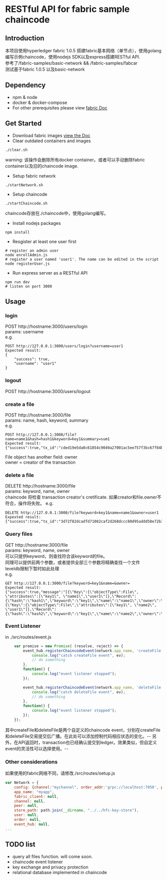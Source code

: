 # RESTful API for fabric sample chaincode
## Introduction
本项目使用hyperledger fabric 1.0.5
搭建fabric基本网络（单节点），使用golang编写示例chaincode，使用nodejs SDK以及express搭建RESTful API.  
参考了/fabric-samples/basic-network && /fabric-samples/fabcar   
测试基于fabric 1.0.5 以及basic-network
## Dependency
* npm & node
* docker & docker-compose
* For other prerequisites please view [fabric Doc](http://hyperledger-fabric-doc.readthedocs.io/en/latest/prereqs.html)
## Get Started
* Download fabric images
[view the Doc](http://hyperledger-fabric-doc.readthedocs.io/en/latest/samples.html#binaries)
* Clear outdated containers and images
```shell
./clear.sh
```
warning: 该操作会删除所有docker container。或者可以手动删除fabric container以及旧的chaincode image.
* Setup fabric network
```shell
./startNetwork.sh
```
* Setup chaincode
```shell
./startChaincode.sh
```
chaincode存放在./chaincode中，使用golang编写。
* Install nodejs packages
```shell
npm install
```
* Resgister at least one user first
```shell
# register an admin user
node enrollAdmin.js
# register a user named 'user1'. The name can be edited in the script
node registerUser.js
```
* Run express server as a RESTful API
```shell
npm run dev
# listen on port 3000
```
## Usage
### login
POST http://hostname:3000/users/login  
params: username  
e.g.
```
POST http://127.0.0.1:3000/users/login?username=user1
Expected result:
{
    "success": true,
    "username": "user1"
}
```
### logout
POST http://hostname:3000/users/logout
### create a file
POST http://hostname:3000/file  
params: name, hash, keyword, summary  
e.g.  
```
POST http://127.0.0.1:3000/file?name=name1&hash=hash1&keyword=key1&summary=sum1
Expected result:
{"success":true,"tx_id":"cded19e5da0c61854c9049a27001ac5ee757f3bc67f84b2e1fbd9e494884e66b"}
```
File object has another field: owner  
owner = creator of the transaction  
### delete a file
DELETE http://hostname:3000/file  
params: keyword, name, owner  
chaincode 将检查 transaction creator's cretificate. 如果creator和file.owner不符合，操作将失败。
e.g.  
```
DELETE http://127.0.0.1:3000/file?keyword=key1&name=name1&owner=user1
Expexted result:
{"success":true,"tx_id":"3d72f82dcadfd71082caf2d268dccc80d95addd58e72b342ae71dd359d179468"}
```
### Query files
GET http://hostname:3000/file  
params: keyword, name, owner  
可以只提供keyword，则查找符合该keyword的file。  
同理可以提供前两个参数，或者提供全部三个参数将精确查找一个文件  
leveldb限制下暂时如此处理  
e.g.  
```
GET http://127.0.0.1:3000/file?keyword=key1&name=&owner=
Expected result:
{"success":true,"message":"[{\"Key\":{\"objectType\":File\", \"attributes\":[\"key1\", \"name1\",\"user1\"]},\"Record\":{\"hash\":\"hash1\",\"keyword\":\"key1\",\"name\":\"name1\",\"owner\":\"user1\",\"summary\":\"sum1\"}},
{\"Key\":{\"objectType\":File\",\"attributes\":[\"key1\", \"name2\", \"user1\"]},\"Record\":{\"hash\":\"hash2\",\"keyword\":\"key1\",\"name\":\"name2\",\"owner\":\"user1\",\"summary\":\"sum2\"}}]"}
```
### Event Listener
in ./src/routes/event.js  
```js
    var promise = new Promise( (resolve, reject) => {
        event_hub.registerChaincodeEvent(network.app_name, 'createFile', function(ev) {
            console.log("catch createFile event", ev);
            // do something
        },
        function() {
            console.log("event listener stopped");
        }); 

        event_hub.registerChaincodeEvent(network.app_name, 'deleteFile', function(ev) {
            console.log("catch deleteFile event", ev);
            // do something
        },
        function() {
            console.log("event listener stopped");
        });
    });
```
其中createFile和deleteFile是两个自定义的chaincode event，分别在createFile和deleteFile交易提交后广播。在此处可以添加控制代码相应状态的变化。--
另外，在API返回时，transaction也已经确认提交到ledger。效果类似，但自定义event的灵活性可以选择使用。--
### Other considerations
如果使用的fabric网络不同，请修改./src/routes/setup.js
```js
var Network = {
    config: {channel:"mychannel", order_addr:'grpc://localhost:7050', peer_addr:'grpc://localhost:7051', event_addr:'grpc://localhost:7053'},
    app_name: "myapp",
    fabric_client: null,
    channel: null,
    peer: null,
    store_path: path.join(__dirname, "../../hfc-key-store"),
    user: null,
    order: null,
    event_hub: null,
...
```
## TODO list
* query all files function. will come soon.
* chaincode event listener
* key exchange and privacy protection
* relational database implemented in chaincode
